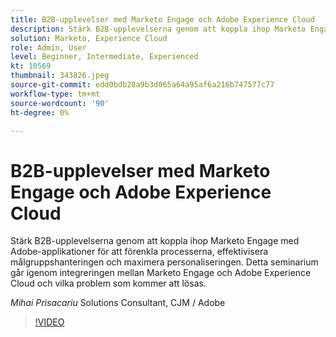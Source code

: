 ```yaml
---
title: B2B-upplevelser med Marketo Engage och Adobe Experience Cloud
description: Stärk B2B-upplevelserna genom att koppla ihop Marketo Engage med Adobe-applikationer för att förenkla processerna, effektivisera målgruppshanteringen och maximera personaliseringen.
solution: Marketo, Experience Cloud
role: Admin, User
level: Beginner, Intermediate, Experienced
kt: 10569
thumbnail: 343826.jpeg
source-git-commit: edd0bdb28a9b3d065a64a95af6a216b747577c77
workflow-type: tm+mt
source-wordcount: '90'
ht-degree: 0%

---
```


# B2B-upplevelser med Marketo Engage och Adobe Experience Cloud

Stärk B2B-upplevelserna genom att koppla ihop Marketo Engage med Adobe-applikationer för att förenkla processerna, effektivisera målgruppshanteringen och maximera personaliseringen. Detta seminarium går igenom integreringen mellan Marketo Engage och Adobe Experience Cloud och vilka problem som kommer att lösas.

*Mihai Prisacariu* Solutions Consultant, CJM / Adobe

>[!VIDEO](https://video.tv.adobe.com/v/343826/?quality=12&learn=on)
